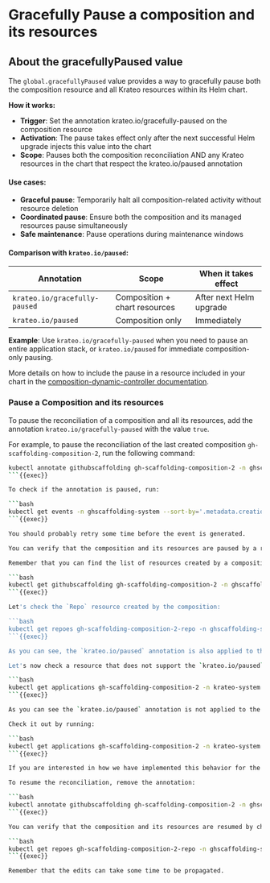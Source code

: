 # Gracefully Pause a composition and its resources

## About the gracefullyPaused value

The `global.gracefullyPaused` value provides a way to gracefully pause both the composition resource and all Krateo resources within its Helm chart.

**How it works:**
- **Trigger**: Set the annotation krateo.io/gracefully-paused on the composition resource
- **Activation**: The pause takes effect only after the next successful Helm upgrade injects this value into the chart
- **Scope**: Pauses both the composition reconciliation AND any Krateo resources in the chart that respect the krateo.io/paused annotation

#### Use cases:
- **Graceful pause**: Temporarily halt all composition-related activity without resource deletion
- **Coordinated pause**: Ensure both the composition and its managed resources pause simultaneously
- **Safe maintenance**: Pause operations during maintenance windows

#### Comparison with `krateo.io/paused`:

| Annotation | Scope | When it takes effect |
|------------|-------|---------------------|
| `krateo.io/gracefully-paused` | Composition + chart resources | After next Helm upgrade |
| `krateo.io/paused` | Composition only | Immediately |

**Example**: Use `krateo.io/gracefully-paused` when you need to pause an entire application stack, or `krateo.io/paused` for immediate composition-only pausing.

More details on how to include the pause in a resource included in your chart in the [composition-dynamic-controller documentation](https://github.com/krateoplatformops/composition-dynamic-controller/blob/main/README.md#how-to-include-the-pause-in-a-resource-included-in-the-chart).

### Pause a Composition and its resources

To pause the reconciliation of a composition and all its resources, add the annotation `krateo.io/gracefully-paused` with the value `true`.

For example, to pause the reconciliation of the last created composition `gh-scaffolding-composition-2`, run the following command:

```bash
kubectl annotate githubscaffolding gh-scaffolding-composition-2 -n ghscaffolding-system "krateo.io/gracefully-paused=true"
```{{exec}}

To check if the annotation is paused, run:

```bash
kubectl get events -n ghscaffolding-system --sort-by='.metadata.creationTimestamp' | grep "gh-scaffolding-composition-2"
```{{exec}}

You should probably retry some time before the event is generated.

You can verify that the composition and its resources are paused by a resource installed by the composition, for example a `RepoConfiguration` resource:

Remember that you can find the list of resources created by a composition in the `status.managed` field of the composition:

```bash
kubectl get githubscaffolding gh-scaffolding-composition-2 -n ghscaffolding-system -o jsonpath='{.status.managed}' | jq
```{{exec}}

Let's check the `Repo` resource created by the composition:

```bash
kubectl get repoes gh-scaffolding-composition-2-repo -n ghscaffolding-system -o jsonpath='{.metadata.annotations}' | jq
```{{exec}}

As you can see, the `krateo.io/paused` annotation is also applied to the `Repo` resource created by the composition.

Let's now check a resource that does not support the `krateo.io/paused` annotation, for example the `Application` resource for ArgoCD:

```bash
kubectl get applications gh-scaffolding-composition-2 -n krateo-system -o jsonpath='{.metadata.annotations}' | jq
```{{exec}}

As you can see the `krateo.io/paused` annotation is not applied to the `Application` resource created by the composition, however the `spec.syncPolicy` field is set to `null`, effectively pausing the reconciliation of the application.

Check it out by running:

```bash
kubectl get applications gh-scaffolding-composition-2 -n krateo-system -o jsonpath='{.spec.syncPolicy}' | jq
```{{exec}}

If you are interested in how we have implemented this behavior for the `Application` resource, check the [github-scaffolding chart template](https://github.com/krateoplatformops-blueprints/github-scaffolding/blob/693bfc1e057c11f73305f92f39ff4da01ddca8e6/blueprint/templates/argo-application.yaml#L18)

To resume the reconciliation, remove the annotation:

```bash
kubectl annotate githubscaffolding gh-scaffolding-composition-2 -n ghscaffolding-system "krateo.io/gracefully-paused-"
```{{exec}}

You can verify that the composition and its resources are resumed by checking again the `RepoConfiguration` resource:

```bash
kubectl get repoes gh-scaffolding-composition-2-repo -n ghscaffolding-system -o jsonpath='{.metadata.annotations}' | jq
```{{exec}}

Remember that the edits can take some time to be propagated.




